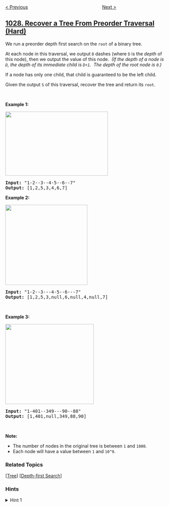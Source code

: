 <!--|This file generated by command(leetcode description); DO NOT EDIT.    |-->
<!--+----------------------------------------------------------------------+-->
<!--|@author    openset <openset.wang@gmail.com>                           |-->
<!--|@link      https://github.com/openset                                 |-->
<!--|@home      https://github.com/tonymontaro/leetcode-hints                        |-->
<!--+----------------------------------------------------------------------+-->

[< Previous](https://github.com/tonymontaro/leetcode-hints/tree/master/problems/longest-arithmetic-sequence "Longest Arithmetic Sequence")
　　　　　　　　　　　　　　　　
[Next >](https://github.com/tonymontaro/leetcode-hints/tree/master/problems/two-city-scheduling "Two City Scheduling")

## [1028. Recover a Tree From Preorder Traversal (Hard)](https://leetcode.com/problems/recover-a-tree-from-preorder-traversal "从先序遍历还原二叉树")

<p>We run a&nbsp;preorder&nbsp;depth first search on the <code>root</code> of a binary tree.</p>

<p>At each node in this traversal, we output <code>D</code> dashes (where <code>D</code> is the <em>depth</em> of this node), then we output the value of this node.&nbsp;&nbsp;<em>(If the depth of a node is <code>D</code>, the depth of its immediate child is <code>D+1</code>.&nbsp; The depth of the root node is <code>0</code>.)</em></p>

<p>If a node has only one child, that child is guaranteed to be the left child.</p>

<p>Given the output <code>S</code> of this traversal, recover the tree and return its <code>root</code>.</p>

<p>&nbsp;</p>

<p><strong>Example 1:</strong></p>

<p><strong><img alt="" src="https://assets.leetcode.com/uploads/2019/04/08/recover-a-tree-from-preorder-traversal.png" style="width: 320px; height: 200px;" /></strong></p>

<pre>
<strong>Input: </strong><span id="example-input-1-1">&quot;1-2--3--4-5--6--7&quot;</span>
<strong>Output: </strong><span id="example-output-1">[1,2,5,3,4,6,7]</span>
</pre>

<div>
<p><strong>Example 2:</strong></p>

<p><strong><img alt="" src="https://assets.leetcode.com/uploads/2019/04/11/screen-shot-2019-04-10-at-114101-pm.png" style="width: 256px; height: 250px;" /></strong></p>

<pre>
<strong>Input: </strong><span id="example-input-2-1">&quot;1-2--3---4-5--6---7&quot;</span>
<strong>Output: </strong><span id="example-output-2">[1,2,5,3,null,6,null,4,null,7]</span></pre>
</div>

<div>
<p>&nbsp;</p>

<div>
<p><strong>Example 3:</strong></p>

<p><span><img alt="" src="https://assets.leetcode.com/uploads/2019/04/11/screen-shot-2019-04-10-at-114955-pm.png" style="width: 276px; height: 250px;" /></span></p>

<pre>
<strong>Input: </strong><span id="example-input-3-1">&quot;1-401--349---90--88&quot;</span>
<strong>Output: </strong><span id="example-output-3">[1,401,null,349,88,90]</span>
</pre>
</div>

<p>&nbsp;</p>

<p><strong>Note:</strong></p>

<ul>
	<li>The number of nodes in the original tree is between <code>1</code> and <code>1000</code>.</li>
	<li>Each node will have a value between <code>1</code> and <code>10^9</code>.</li>
</ul>
</div>

### Related Topics
  [[Tree](https://github.com/tonymontaro/leetcode-hints/tree/master/tag/tree/README.md)]
  [[Depth-first Search](https://github.com/tonymontaro/leetcode-hints/tree/master/tag/depth-first-search/README.md)]

### Hints
<details>
<summary>Hint 1</summary>
Do an iterative depth first search, parsing dashes from the string to inform you how to link the nodes together.
</details>
